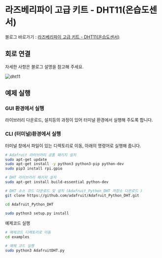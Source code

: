 # 라즈베리파이 고급 키트 - DHT11(온습도센서)  

블로그 바로가기 : [라즈베리파이 고급 키트 - DHT11(온습도센서) ](https://blog.naver.com/elepartsblog/221525069011)  

## 회로 연결  

자세한 사항은 블로그 설명을 참고해 주세요.  

![dht11](https://blogfiles.pstatic.net/MjAxOTA0MjlfMTY3/MDAxNTU2NTAwMDA4NDgx.Av6EbvwOMICIlTZP5XB62Qwak0XCGEHZSh9NcNS3jJMg.sYhG_NjwiVal9QNUa9fDohET7YY3ZT9inTorZMHh-xgg.PNG.elepartsblog/2.PNG?type=w2)  

## 예제 실행  

### GUI 환경에서 실행  

라이브러리 다운로드, 설치등의 과정이 있어 터미널 환경에서 실행해 주도록 합니다.  

### CLI (터미널)환경에서 실행  

터미널 창에서 파일이 있는 디렉토리로 이동, 아래의 명령어로 실행해 줍니다.  

```bash
# Adafruit 라이브러리 공통 패키지 설치
sudo apt-get update  
sudo apt-get install -y python3 python3-pip python-dev  
sudo pip3 install rpi.gpio

# DHT 라이브러리 패키지 설치
sudo apt-get install build-essential python-dev

# DHT 소스 코드 다운로드 및 설치 (Adafruit_Python_DHT 저장소 다운로드 )
git clone https://github.com/adafruit/Adafruit_Python_DHT.git  

cd Adafruit_Python_DHT

sudo python3 setup.py install
```

예제코드 실행  

```bash
# 예제코드 디렉토리로 이동
cd examples

# 예제 코드 실행
sudo python3 AdafruitDHT.py
```
